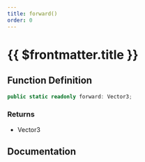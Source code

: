 ```yaml
---
title: forward()
order: 0
---
```


# {{ $frontmatter.title }}

## Function Definition

```ts
public static readonly forward: Vector3;
```

### Returns

* Vector3

## Documentation

<!--@include: ./parts/forward.md-->
